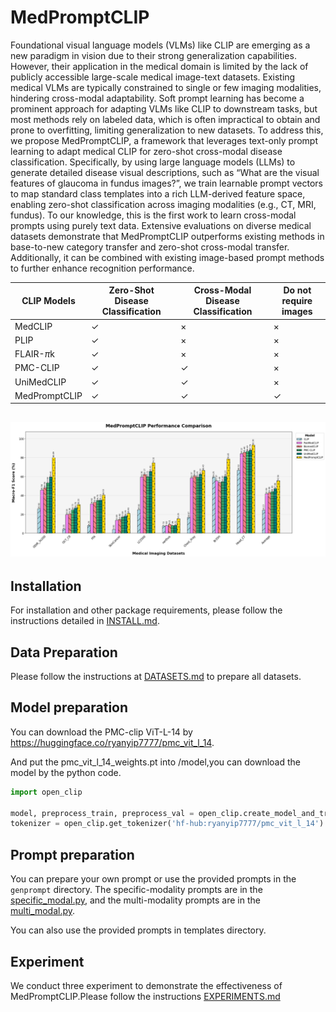 # MedPromptCLIP
Foundational visual language models (VLMs) like CLIP are emerging as a new paradigm in vision due to their strong generalization capabilities. However, their application in the medical domain is limited by the lack of publicly accessible large-scale medical image-text datasets. Existing medical VLMs are typically constrained to single or few imaging modalities, hindering cross-modal adaptability. Soft prompt learning has become a prominent approach for adapting VLMs like CLIP to downstream tasks, but most methods rely on labeled data, which is often impractical to obtain and prone to overfitting, limiting generalization to new datasets. To address this, we propose MedPromptCLIP, a framework that leverages text-only prompt learning to adapt medical CLIP for zero-shot cross-modal disease classification. Specifically, by using large language models (LLMs) to generate detailed disease visual descriptions, such as “What are the visual features of glaucoma in fundus images?”, we train learnable prompt vectors to map standard class templates into a rich LLM-derived feature space, enabling zero-shot classification across imaging modalities (e.g., CT, MRI, fundus). To our knowledge, this is the first work to learn cross-modal prompts using purely text data. Extensive evaluations on diverse medical datasets demonstrate that MedPromptCLIP outperforms existing methods in base-to-new category transfer and zero-shot cross-modal transfer. Additionally, it can be combined with existing image-based prompt methods to further enhance recognition performance.

| CLIP Models     | Zero-Shot Disease Classification | Cross-Modal Disease Classification | Do not require images |
|-----------------|-----------------------------------|------------------------------------|-----------------------|
| MedCLIP         | $\checkmark$                      | $\times$                           | $\times$              |
| PLIP            | $\checkmark$                      | $\times$                           | $\times$              |
| FLAIR-$\pi$k    | $\checkmark$                      | $\times$                           | $\times$              |
| PMC-CLIP        | $\checkmark$                      | $\checkmark$                       | $\times$              |
| UniMedCLIP      | $\checkmark$                      | $\checkmark$                       | $\times$              |
| MedPromptCLIP   | $\checkmark$                      | $\checkmark$                       | $\checkmark$          |

![performence](./docs/performance.png)
---


## Installation 
For installation and other package requirements, please follow the instructions detailed in [INSTALL.md](docs/INSTALL.md). 

## Data Preparation
Please follow the instructions at [DATASETS.md](docs/DATASETS.md) to prepare all datasets.

## Model preparation
You can download the PMC-clip ViT-L-14 by https://huggingface.co/ryanyip7777/pmc_vit_l_14.

And put the pmc_vit_l_14_weights.pt into /model,you can download the model by the python code.
```python
import open_clip

model, preprocess_train, preprocess_val = open_clip.create_model_and_transforms('hf-hub:ryanyip7777/pmc_vit_l_14')
tokenizer = open_clip.get_tokenizer('hf-hub:ryanyip7777/pmc_vit_l_14')
```

## Prompt preparation
You can prepare your own prompt or use the provided prompts in the `genprompt` directory. The specific-modality prompts are in the [specific_modal.py](genprompt/specific_modal.py), and the multi-modality prompts are in the [multi_modal.py](genprompt/multi_modal.py).

You can also use the provided prompts in templates directory. 

## Experiment
We conduct three experiment to demonstrate the effectiveness of MedPromptCLIP.Please follow the instructions [EXPERIMENTS.md](docs/EXPERIMENTS.md)

